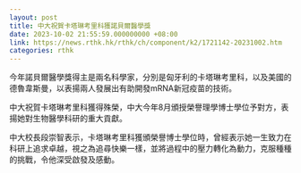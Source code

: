 ```yaml
---
layout: post
title: 中大祝賀卡塔琳考里科獲諾貝爾醫學獎
date: 2023-10-02 21:55:59.000000000 +08:00
link: https://news.rthk.hk/rthk/ch/component/k2/1721142-20231002.htm
categories: rthk
---
```


今年諾貝爾醫學獎得主是兩名科學家，分別是匈牙利的卡塔琳考里科，以及美國的德魯韋斯曼，以表揚兩人發展出有助開發mRNA新冠疫苗的技術。

中大祝賀卡塔琳考里科獲得殊榮，中大今年8月頒授榮譽理學博士學位予對方，表揚她對生物醫學科研的重大貢獻。

中大校長段崇智表示，卡塔琳考里科獲頒榮譽博士學位時，曾經表示她一生致力在科研上追求卓越，視之為追尋快樂一樣，並將過程中的壓力轉化為動力，克服種種的挑戰，令他深受啟發及感動。
